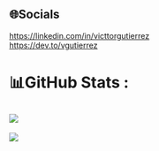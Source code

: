 
## 🌐Socials
https://linkedin.com/in/victtorgutierrez <br/>
https://dev.to/vgutierrez

# 📊GitHub Stats :
![](https://github-readme-streak-stats.herokuapp.com/?user=v-gutierrez&theme=algolia&hide_border=false)
---
![](https://komarev.com/ghpvc/?username=v-gutierrez&label=Visitors+Count&color=brightgreen)

